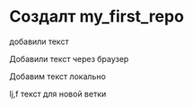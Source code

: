 ﻿# Создалт my_first_repo

добавили текст

Добавили текст через браузер

Добавим текст локально

lj,f
текст для новой ветки
